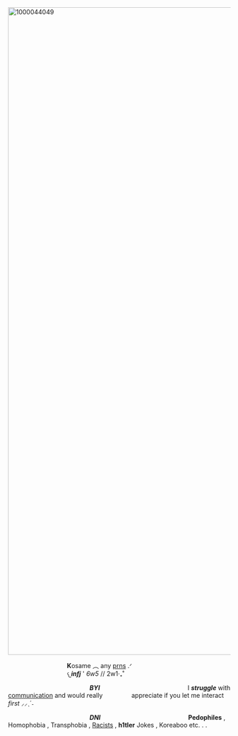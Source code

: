 <img width="1868" height="1464" alt="1000044049" src="https://github.com/user-attachments/assets/1c28aa38-086d-41aa-8d67-cfc29c501306" />

⠀⠀⠀⠀⠀⠀⠀⠀⠀⠀⠀⠀⠀**K**osame ︵ any <ins>prns</ins> .ᐟ⠀⠀⠀⠀⠀⠀⠀⠀⠀⠀
⠀⠀⠀⠀⠀⠀⠀⠀⠀⠀⠀⠀⠀𐔌***infj*** ' *6w5* // 2w1‧₊˚ 

⠀⠀⠀⠀⠀⠀⠀⠀⠀⠀⠀⠀⠀⠀⠀⠀⠀⠀***BYI***⠀⠀⠀⠀⠀⠀⠀⠀⠀⠀⠀⠀⠀⠀⠀
⠀⠀⠀⠀I ***struggle*** with <ins>communication</ins> and would *r*eally ⠀⠀⠀⠀⠀⠀appreciate if you let me interact *first* ⸝⸝ˎˊ˗

⠀⠀⠀⠀⠀⠀⠀⠀⠀⠀⠀⠀⠀⠀⠀⠀⠀⠀***DNI***⠀⠀⠀⠀⠀⠀⠀⠀⠀⠀⠀⠀⠀⠀⠀
⠀⠀⠀⠀**Pedophiles** , Homophobia , Transphobia , <ins>Racists</ins> , **h1tler** Jokes , Koreaboo etc. . . 
<!--
**BeyondTheDeepBlueSeas/BeyondTheDeepBlueSeas** is a ✨ _special_ ✨ repository because its `README.md` (this file) appears on your GitHub profile.

Here are some ideas to get you started:

- 🔭 I’m currently working on ...
- 🌱 I’m currently learning ...
- 👯 I’m looking to collaborate on ...
- 🤔 I’m looking for help with ...
- 💬 Ask me about ...
- 📫 How to reach me: ...
- 😄 Pronouns: ...
- ⚡ Fun fact: ...
-->
